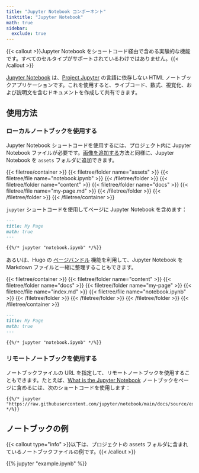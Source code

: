 ```yaml
---
title: "Jupyter Notebook コンポーネント"
linktitle: "Jupyter Notebook"
math: true
sidebar:
  exclude: true
---
```


{{< callout >}}Jupyter Notebook をショートコード経由で含める実験的な機能です。すべてのセルタイプがサポートされているわけではありません。{{< /callout >}}

[Jupyter Notebook](https://jupyter.org/) は、[Project Jupyter](https://jupyter.org/) の言語に依存しない HTML ノートブックアプリケーションです。これを使用すると、ライブコード、数式、視覚化、および説明文を含むドキュメントを作成して共有できます。

<!--more-->

## 使用方法

### ローカルノートブックを使用する

Jupyter Notebook ショートコードを使用するには、プロジェクト内に Jupyter Notebook ファイルが必要です。[画像を追加する](../../organize-files#add-images)方法と同様に、Jupyter Notebook を `assets` フォルダに追加できます。

{{< filetree/container >}}
  {{< filetree/folder name="assets" >}}
    {{< filetree/file name="notebook.ipynb" >}}
  {{< /filetree/folder >}}
  {{< filetree/folder name="content" >}}
    {{< filetree/folder name="docs" >}}
        {{< filetree/file name="my-page.md" >}}
    {{< /filetree/folder >}}
  {{< /filetree/folder >}}
{{< /filetree/container >}}

`jupyter` ショートコードを使用してページに Jupyter Notebook を含めます：

```markdown {filename="content/docs/my-page.md"}
---
title: My Page
math: true
---

{{%/* jupyter "notebook.ipynb" */%}}
```

あるいは、Hugo の [ページバンドル][page-bundles] 機能を利用して、Jupyter Notebook を Markdown ファイルと一緒に整理することもできます。

{{< filetree/container >}}
  {{< filetree/folder name="content" >}}
    {{< filetree/folder name="docs" >}}
        {{< filetree/folder name="my-page" >}}
            {{< filetree/file name="index.md" >}}
            {{< filetree/file name="notebook.ipynb" >}}
        {{< /filetree/folder >}}
    {{< /filetree/folder >}}
  {{< /filetree/folder >}}
{{< /filetree/container >}}

```markdown {filename="content/docs/my-page/index.md"}
---
title: My Page
math: true
---

{{%/* jupyter "notebook.ipynb" */%}}
```

### リモートノートブックを使用する

ノートブックファイルの URL を指定して、リモートノートブックを使用することもできます。たとえば、[What is the Jupyter Notebook](https://github.com/jupyter/notebook/blob/main/docs/source/examples/Notebook/What%20is%20the%20Jupyter%20Notebook.ipynb) ノートブックをページに含めるには、次のショートコードを使用します：

```
{{%/* jupyter "https://raw.githubusercontent.com/jupyter/notebook/main/docs/source/examples/Notebook/What%20is%20the%20Jupyter%20Notebook.ipynb" */%}}
```

## ノートブックの例

{{< callout type="info" >}}以下は、プロジェクトの assets フォルダに含まれているノートブックファイルの例です。{{< /callout >}}

{{% jupyter "example.ipynb" %}}

[page-bundles]: https://gohugo.io/content-management/page-bundles/#leaf-bundles